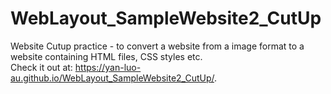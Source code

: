 # WebLayout_SampleWebsite2_CutUp
Website Cutup practice - to convert a website from a image format to a website containing HTML files, CSS styles etc.
<br/>Check it out at: https://yan-luo-au.github.io/WebLayout_SampleWebsite2_CutUp/.
